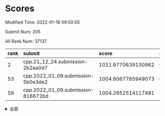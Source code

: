# Scores

Modified Time: 2022-01-18 09:50:05

Submit Num: 205

All Rank Num: 37137

| rank |               submit               |       score        |       sigma        | pk_num |
| :--- | :--------------------------------- | :----------------- | :----------------- | :----- |
| 2    | cpp.21_12_24.submission-2b2ea0d7   | 1011.9770639130962 | 0.7945287226942896 | 730    |
| 53   | cpp.2022_01_09.submission-5b0e3de2 | 1004.6067785949073 | 0.7275758825835089 | 725    |
| 58   | cpp.2022_01_09.submission-816672bd | 1004.2652514117481 | 0.7130370323008783 | 723    |


<details>
<summary>全部</summary>

| rank |                 submit                 |       score        |       sigma        | pk_num |
| :--- | :------------------------------------- | :----------------- | :----------------- | :----- |
| 1    | gobigger.level_3.submission_level_3_13 | 1012.1147043635134 | 0.7776944210840571 | 723    |
| 2    | cpp.21_12_24.submission-2b2ea0d7       | 1011.9770639130962 | 0.7945287226942896 | 730    |
| 3    | gobigger.level_3.submission_level_3_49 | 1011.8114272230328 | 0.7822963928062775 | 728    |
| 4    | gobigger.level_3.submission_level_3_45 | 1011.448646791469  | 0.7834779636799456 | 725    |
| 5    | gobigger.level_3.submission_level_3_16 | 1011.3258364021428 | 0.7966375600465633 | 726    |
| 6    | gobigger.level_3.submission_level_3_10 | 1011.3096843622927 | 0.7838957226907125 | 723    |
| 7    | gobigger.level_3.submission_level_3_36 | 1011.1078087708066 | 0.7969447413920129 | 723    |
| 8    | gobigger.level_3.submission_level_3_18 | 1010.9667296999903 | 0.7828911936217213 | 723    |
| 9    | gobigger.level_3.submission_level_3_21 | 1010.8021686666591 | 0.7596628458072631 | 725    |
| 10   | gobigger.level_3.submission_level_3_20 | 1010.7650428559057 | 0.7657312131727225 | 728    |
| 11   | gobigger.level_3.submission_level_3_44 | 1010.7345347291667 | 0.7785695946403088 | 719    |
| 12   | gobigger.level_3.submission_level_3_43 | 1010.6224599596572 | 0.7584683844711458 | 724    |
| 13   | gobigger.level_3.submission_level_3_17 | 1010.5073051426183 | 0.7724650585468358 | 725    |
| 14   | gobigger.level_3.submission_level_3_47 | 1010.3008803095181 | 0.7468487425861484 | 722    |
| 15   | gobigger.level_3.submission_level_3_12 | 1010.2931492368011 | 0.7602476671994035 | 722    |
| 16   | gobigger.level_3.submission_level_3_33 | 1010.225445299629  | 0.7552749601489829 | 722    |
| 17   | gobigger.level_3.submission_level_3_41 | 1010.1836687119239 | 0.7686965292590905 | 730    |
| 18   | gobigger.level_3.submission_level_3_35 | 1010.1591174219358 | 0.753872262460349  | 718    |
| 19   | gobigger.level_3.submission_level_3_1  | 1010.0480572753515 | 0.7491234492684173 | 727    |
| 20   | gobigger.level_3.submission_level_3_37 | 1010.0022584921688 | 0.754778864339857  | 721    |
| 21   | gobigger.level_3.submission_level_3_28 | 1009.998427356818  | 0.7603418255832487 | 724    |
| 22   | gobigger.level_3.submission_level_3_32 | 1009.9578642727997 | 0.7572588307214412 | 727    |
| 23   | gobigger.level_3.submission_level_3_4  | 1009.9126688787658 | 0.7676047035331117 | 730    |
| 24   | gobigger.level_3.submission_level_3_39 | 1009.7593891033141 | 0.7713662995905614 | 725    |
| 25   | gobigger.level_3.submission_level_3_15 | 1009.7249637030495 | 0.7675790841488853 | 724    |
| 26   | gobigger.level_3.submission_level_3_24 | 1009.7183038039138 | 0.7938340139068855 | 724    |
| 27   | gobigger.level_3.submission_level_3_5  | 1009.6693222812374 | 0.7441076671056329 | 722    |
| 28   | gobigger.level_3.submission_level_3_34 | 1009.6449416195052 | 0.7495924849506129 | 728    |
| 29   | gobigger.level_3.submission_level_3_0  | 1009.5968214182002 | 0.7558535279917223 | 721    |
| 30   | gobigger.level_3.submission_level_3_8  | 1009.5791619807958 | 0.774722097169446  | 728    |
| 31   | gobigger.level_3.submission_level_3_42 | 1009.5071678976403 | 0.7424343549587533 | 725    |
| 32   | gobigger.level_3.submission_level_3_38 | 1009.4669262112592 | 0.7551347983945386 | 723    |
| 33   | gobigger.level_3.submission_level_3_7  | 1009.3808965487942 | 0.7649647767201398 | 726    |
| 34   | gobigger.level_3.submission_level_3_29 | 1009.3534343024543 | 0.7440493909090778 | 727    |
| 35   | gobigger.level_3.submission_level_3_31 | 1009.351421419115  | 0.7748498017148929 | 723    |
| 36   | gobigger.level_3.submission_level_3_3  | 1009.3383267953466 | 0.7498062483967618 | 731    |
| 37   | gobigger.level_3.submission_level_3_30 | 1009.3244690811979 | 0.7459285495326249 | 723    |
| 38   | gobigger.level_3.submission_level_3_23 | 1009.1737936299951 | 0.740707158755242  | 723    |
| 39   | gobigger.level_3.submission_level_3_19 | 1009.0812597724266 | 0.7359315891217522 | 721    |
| 40   | gobigger.level_3.submission_level_3_14 | 1008.9431274750739 | 0.7673144207930523 | 723    |
| 41   | gobigger.level_3.submission_level_3_9  | 1008.8537818702508 | 0.7345051568686102 | 728    |
| 42   | gobigger.level_3.submission_level_3_40 | 1008.848267447333  | 0.7789888281434946 | 728    |
| 43   | gobigger.level_3.submission_level_3_25 | 1008.7904482016821 | 0.7549553670705933 | 724    |
| 44   | gobigger.level_3.submission_level_3_48 | 1008.7782805260645 | 0.7668521376850329 | 725    |
| 45   | gobigger.level_3.submission_level_3_46 | 1008.7711719171172 | 0.7414964020608231 | 728    |
| 46   | gobigger.level_3.submission_level_3_2  | 1008.680006412971  | 0.7332620026560001 | 726    |
| 47   | gobigger.level_3.submission_level_3_11 | 1008.6168450542768 | 0.7454538126195058 | 726    |
| 48   | gobigger.level_3.submission_level_3_22 | 1008.5800080358391 | 0.7397761734750758 | 723    |
| 49   | gobigger.level_3.submission_level_3_26 | 1008.3501573556138 | 0.7461189853463818 | 720    |
| 50   | gobigger.level_3.submission_level_3_27 | 1008.2658262214321 | 0.7466903704160522 | 726    |
| 51   | gobigger.level_3.submission_level_3_6  | 1007.5288872829734 | 0.736420932910247  | 720    |
| 52   | gobigger.level_1.submission_level_1_27 | 1005.0954122206922 | 0.725321792359341  | 728    |
| 53   | cpp.2022_01_09.submission-5b0e3de2     | 1004.6067785949073 | 0.7275758825835089 | 725    |
| 54   | gobigger.level_1.submission_level_1_47 | 1004.5032637011392 | 0.7120182717472657 | 720    |
| 55   | gobigger.level_1.submission_level_1_24 | 1004.4697940549996 | 0.7211007234363096 | 728    |
| 56   | gobigger.level_1.submission_level_1_8  | 1004.4400072257085 | 0.724884920691954  | 724    |
| 57   | gobigger.level_1.submission_level_1_9  | 1004.329406928455  | 0.7231161489148822 | 728    |
| 58   | cpp.2022_01_09.submission-816672bd     | 1004.2652514117481 | 0.7130370323008783 | 723    |
| 59   | gobigger.level_1.submission_level_1_3  | 1004.2375484898029 | 0.7186263026429421 | 722    |
| 60   | gobigger.level_1.submission_level_1_48 | 1004.2243973883163 | 0.7153776832175178 | 727    |
| 61   | gobigger.level_1.submission_level_1_34 | 1004.1898834136579 | 0.7245354662684097 | 722    |
| 62   | gobigger.level_1.submission_level_1_0  | 1004.1500105829789 | 0.7126804165957066 | 726    |
| 63   | gobigger.level_1.submission_level_1_2  | 1004.0838552146046 | 0.7082009517023294 | 726    |
| 64   | gobigger.level_1.submission_level_1_40 | 1003.7927630911461 | 0.7150270040667556 | 728    |
| 65   | gobigger.level_1.submission_level_1_14 | 1003.745323731919  | 0.7268823441862654 | 725    |
| 66   | gobigger.level_1.submission_level_1_33 | 1003.7154379595994 | 0.7144017385550898 | 724    |
| 67   | gobigger.level_1.submission_level_1_20 | 1003.6784607768981 | 0.7123047626345675 | 724    |
| 68   | gobigger.level_1.submission_level_1_42 | 1003.6240874048892 | 0.7086591212099741 | 728    |
| 69   | gobigger.level_1.submission_level_1_19 | 1003.6109914254879 | 0.7177345004938179 | 726    |
| 70   | gobigger.level_1.submission_level_1_39 | 1003.5744649748219 | 0.7152202321627932 | 726    |
| 71   | gobigger.level_1.submission_level_1_31 | 1003.5431901622837 | 0.7091991562952071 | 727    |
| 72   | gobigger.level_1.submission_level_1_44 | 1003.4915067525686 | 0.6975184886671973 | 724    |
| 73   | gobigger.level_1.submission_level_1_45 | 1003.4646671812478 | 0.7258154509640049 | 722    |
| 74   | gobigger.level_1.submission_level_1_13 | 1003.4251005904906 | 0.7228497239223609 | 725    |
| 75   | gobigger.level_1.submission_level_1_41 | 1003.3887076611077 | 0.7054038030516208 | 724    |
| 76   | gobigger.level_1.submission_level_1_4  | 1003.3822688087433 | 0.724843357825073  | 724    |
| 77   | gobigger.level_1.submission_level_1_21 | 1003.3746709569131 | 0.7103948527698895 | 728    |
| 78   | gobigger.level_1.submission_level_1_5  | 1003.3343279847778 | 0.7100957613941625 | 731    |
| 79   | gobigger.level_1.submission_level_1_12 | 1003.2677917286558 | 0.7212266444688881 | 725    |
| 80   | gobigger.level_1.submission_level_1_25 | 1003.2509917580182 | 0.7143276962333662 | 724    |
| 81   | gobigger.level_1.submission_level_1_35 | 1003.2268847034952 | 0.7192510974813425 | 723    |
| 82   | gobigger.level_1.submission_level_1_22 | 1003.1640991602494 | 0.7060913813636106 | 720    |
| 83   | gobigger.level_1.submission_level_1_1  | 1003.0402186025624 | 0.7108805995221803 | 724    |
| 84   | gobigger.level_1.submission_level_1_30 | 1003.0163900448484 | 0.7176626997620273 | 725    |
| 85   | gobigger.level_1.submission_level_1_6  | 1003.0136545912906 | 0.717690414138902  | 728    |
| 86   | gobigger.level_1.submission_level_1_16 | 1002.9612498956212 | 0.7304196286254983 | 719    |
| 87   | gobigger.level_1.submission_level_1_28 | 1002.9596051454575 | 0.7202341719984241 | 727    |
| 88   | gobigger.level_1.submission_level_1_10 | 1002.9294833852529 | 0.706177190918046  | 730    |
| 89   | gobigger.level_1.submission_level_1_23 | 1002.7945903832721 | 0.7043413836112276 | 726    |
| 90   | gobigger.level_1.submission_level_1_7  | 1002.7645119230093 | 0.7152257847675931 | 724    |
| 91   | gobigger.level_1.submission_level_1_17 | 1002.732449062078  | 0.7088275862711608 | 730    |
| 92   | gobigger.level_1.submission_level_1_11 | 1002.6880830499006 | 0.713410538798774  | 726    |
| 93   | gobigger.level_1.submission_level_1_15 | 1002.6854071667902 | 0.713296870681158  | 722    |
| 94   | gobigger.level_1.submission_level_1_26 | 1002.5699820350912 | 0.7146395271302133 | 727    |
| 95   | gobigger.level_1.submission_level_1_43 | 1002.5695132289485 | 0.7112726061402272 | 722    |
| 96   | gobigger.level_1.submission_level_1_18 | 1002.4453738067792 | 0.7207890394266147 | 722    |
| 97   | gobigger.level_1.submission_level_1_32 | 1002.3564726563166 | 0.7210376492761504 | 725    |
| 98   | gobigger.level_1.submission_level_1_49 | 1002.3207489232065 | 0.7073732098327136 | 722    |
| 99   | gobigger.level_1.submission_level_1_36 | 1002.3113180193426 | 0.7076788846773173 | 727    |
| 100  | gobigger.level_1.submission_level_1_37 | 1002.285786506999  | 0.7103587538530751 | 724    |
| 101  | gobigger.level_1.submission_level_1_46 | 1001.9445338449411 | 0.7060071311697942 | 723    |
| 102  | gobigger.level_1.submission_level_1_29 | 1001.8418804230332 | 0.7102094886258351 | 726    |
| 103  | gobigger.level_1.submission_level_1_38 | 1001.7069947789148 | 0.7114759349693095 | 721    |
| 104  | gobigger.random.submission_random_44   | 997.2388204544459  | 0.7050301932681574 | 726    |
| 105  | gobigger.random.submission_random_10   | 996.8820728463005  | 0.7074760966577758 | 724    |
| 106  | gobigger.random.submission_random_41   | 996.8194509071462  | 0.6966136215951025 | 726    |
| 107  | gobigger.random.submission_random_33   | 996.7406749734477  | 0.7205865520525235 | 722    |
| 108  | gobigger.random.submission_random_36   | 996.7200023888025  | 0.7065131984513425 | 719    |
| 109  | gobigger.random.submission_random_30   | 996.6509770995018  | 0.7081451449089015 | 719    |
| 110  | gobigger.random.submission_random_9    | 996.6176873998243  | 0.7036401955084428 | 726    |
| 111  | gobigger.random.submission_random_37   | 996.6102931552595  | 0.703998606657948  | 725    |
| 112  | gobigger.random.submission_random_43   | 996.6037245723635  | 0.7109558971254489 | 724    |
| 113  | gobigger.random.submission_random_23   | 996.5346508055608  | 0.7044711785838448 | 721    |
| 114  | gobigger.random.submission_random_13   | 996.4037370049354  | 0.702861695871186  | 732    |
| 115  | gobigger.random.submission_random_11   | 996.3490403207346  | 0.698116673576899  | 727    |
| 116  | gobigger.random.submission_random_6    | 996.3307949497321  | 0.7207112963095493 | 727    |
| 117  | gobigger.random.submission_random_31   | 996.3300756211637  | 0.7073453158699623 | 727    |
| 118  | gobigger.random.submission_random_45   | 996.2699830279356  | 0.7120877515998797 | 722    |
| 119  | gobigger.random.submission_random_42   | 996.194525526691   | 0.715657650369859  | 727    |
| 120  | gobigger.random.submission_random_47   | 996.1717755779922  | 0.7032883193754524 | 726    |
| 121  | gobigger.random.submission_random_35   | 996.1138728137397  | 0.7101693735061401 | 726    |
| 122  | gobigger.random.submission_random_1    | 996.0767654409505  | 0.7110965292894509 | 722    |
| 123  | gobigger.random.submission_random_26   | 996.0420894673337  | 0.714713658250556  | 727    |
| 124  | gobigger.random.submission_random_14   | 996.0211756031728  | 0.7108462580868872 | 722    |
| 125  | gobigger.random.submission_random_5    | 995.9647271493029  | 0.7085750451824337 | 726    |
| 126  | gobigger.random.submission_random_12   | 995.8899808155653  | 0.6987253461306764 | 729    |
| 127  | gobigger.random.submission_random_48   | 995.8109612864334  | 0.716295636840327  | 722    |
| 128  | gobigger.random.submission_random_46   | 995.7120979116507  | 0.7113087718670278 | 724    |
| 129  | gobigger.random.submission_random_2    | 995.7042228908557  | 0.7114092618575741 | 726    |
| 130  | gobigger.random.submission_random_22   | 995.6929855422496  | 0.7068195375987476 | 729    |
| 131  | gobigger.random.submission_random_7    | 995.6722129144044  | 0.7131692070460638 | 726    |
| 132  | gobigger.random.submission_random_19   | 995.6572883133631  | 0.7004145128458941 | 726    |
| 133  | gobigger.random.submission_random_39   | 995.6376395709196  | 0.7127572130112836 | 725    |
| 134  | gobigger.random.submission_random_40   | 995.60833399857    | 0.7147931636316063 | 723    |
| 135  | gobigger.random.submission_random_49   | 995.6002443494559  | 0.7015962498646339 | 727    |
| 136  | gobigger.random.submission_random_24   | 995.5777098012848  | 0.7105800323751972 | 727    |
| 137  | gobigger.random.submission_random_0    | 995.5016162498066  | 0.7217654409868931 | 724    |
| 138  | gobigger.random.submission_random_3    | 995.3480098797578  | 0.7201476975683212 | 725    |
| 139  | gobigger.random.submission_random_17   | 995.313369053058   | 0.7047933939912423 | 720    |
| 140  | gobigger.random.submission_random_20   | 995.307529734568   | 0.707655439148106  | 725    |
| 141  | gobigger.random.submission_random_27   | 995.1967362108475  | 0.6991197515872044 | 720    |
| 142  | gobigger.random.submission_random_32   | 995.1896627628844  | 0.7018760943991768 | 727    |
| 143  | gobigger.random.submission_random_15   | 995.155913156263   | 0.7174670149376756 | 728    |
| 144  | gobigger.level_2.submission_level_2_25 | 995.097969010584   | 0.7223924197027615 | 724    |
| 145  | gobigger.random.submission_random_34   | 994.9941248866929  | 0.7095750211166143 | 727    |
| 146  | gobigger.random.submission_random_18   | 994.9753238115817  | 0.7238128965905444 | 723    |
| 147  | gobigger.random.submission_random_29   | 994.9681363582914  | 0.715045665408798  | 725    |
| 148  | gobigger.random.submission_random_4    | 994.9406933567592  | 0.7199557670573241 | 727    |
| 149  | gobigger.random.submission_random_38   | 994.904302118424   | 0.7239716846606189 | 722    |
| 150  | gobigger.random.submission_random_28   | 994.8358263658603  | 0.7075997565392986 | 724    |
| 151  | gobigger.random.submission_random_16   | 994.8040489398281  | 0.7054431338281358 | 724    |
| 152  | gobigger.random.submission_random_21   | 994.7960183874538  | 0.7178995971590331 | 725    |
| 153  | gobigger.random.submission_random_25   | 994.760308933814   | 0.7146777545048733 | 726    |
| 154  | gobigger.random.submission_random_8    | 994.4054418448185  | 0.7155277762320758 | 725    |
| 155  | gobigger.level_2.submission_level_2_41 | 993.7374817386843  | 0.7382344158168047 | 725    |
| 156  | gobigger.level_2.submission_level_2_45 | 993.7015385514096  | 0.7289834767270522 | 723    |
| 157  | gobigger.level_2.submission_level_2_20 | 993.4968372346721  | 0.7276371530931667 | 726    |
| 158  | gobigger.level_2.submission_level_2_14 | 993.3046392232645  | 0.7399922259652614 | 725    |
| 159  | gobigger.level_2.submission_level_2_34 | 993.1278960247004  | 0.7461570379274624 | 723    |
| 160  | gobigger.level_2.submission_level_2_46 | 993.1037625546896  | 0.7513460808207743 | 725    |
| 161  | gobigger.level_2.submission_level_2_33 | 992.9576045900827  | 0.7203755876914261 | 722    |
| 162  | gobigger.level_2.submission_level_2_47 | 992.9454380838871  | 0.7209430756914461 | 724    |
| 163  | gobigger.level_2.submission_level_2_49 | 992.8597466010619  | 0.75179686762644   | 726    |
| 164  | gobigger.level_2.submission_level_2_6  | 992.8551397554354  | 0.746809357070145  | 724    |
| 165  | gobigger.level_2.submission_level_2_44 | 992.8049956824217  | 0.7371606717069038 | 727    |
| 166  | gobigger.level_2.submission_level_2_7  | 992.7924819581976  | 0.7373739084197185 | 727    |
| 167  | gobigger.level_2.submission_level_2_15 | 992.7830536338731  | 0.7388538529459292 | 719    |
| 168  | gobigger.level_2.submission_level_2_32 | 992.7625457223934  | 0.7432211937594938 | 720    |
| 169  | gobigger.level_2.submission_level_2_4  | 992.7590963509904  | 0.7423881258303257 | 724    |
| 170  | gobigger.level_2.submission_level_2_42 | 992.7484966837137  | 0.7436634529594172 | 726    |
| 171  | gobigger.level_2.submission_level_2_0  | 992.6694820024456  | 0.7421622174576257 | 721    |
| 172  | gobigger.level_2.submission_level_2_9  | 992.6446347277538  | 0.7486013831047664 | 726    |
| 173  | gobigger.level_2.submission_level_2_48 | 992.5446200944431  | 0.7380369702726821 | 725    |
| 174  | gobigger.level_2.submission_level_2_22 | 992.512888142167   | 0.729692466164519  | 725    |
| 175  | gobigger.level_2.submission_level_2_11 | 992.4016193059757  | 0.7423702523504773 | 723    |
| 176  | gobigger.level_2.submission_level_2_43 | 992.376442320726   | 0.7467102594085243 | 723    |
| 177  | gobigger.level_2.submission_level_2_21 | 992.2409072281683  | 0.749942844414209  | 728    |
| 178  | gobigger.level_2.submission_level_2_36 | 992.22910480677    | 0.7348038940148329 | 730    |
| 179  | gobigger.level_2.submission_level_2_28 | 992.2215304813881  | 0.7350460022836792 | 723    |
| 180  | gobigger.level_2.submission_level_2_2  | 992.2206008227984  | 0.7242956516186931 | 727    |
| 181  | gobigger.level_2.submission_level_2_3  | 992.0557851337126  | 0.7434345007079015 | 722    |
| 182  | gobigger.level_2.submission_level_2_38 | 992.021207419599   | 0.7386880786674812 | 728    |
| 183  | gobigger.level_2.submission_level_2_18 | 991.9890997822331  | 0.7321618436980236 | 725    |
| 184  | gobigger.level_2.submission_level_2_40 | 991.9613368931576  | 0.7491501577865833 | 720    |
| 185  | gobigger.level_2.submission_level_2_1  | 991.9183094034879  | 0.7359864265273569 | 724    |
| 186  | gobigger.level_2.submission_level_2_23 | 991.9035996184895  | 0.7542731002156267 | 724    |
| 187  | gobigger.level_2.submission_level_2_27 | 991.8721064657838  | 0.7504863516817516 | 722    |
| 188  | gobigger.level_2.submission_level_2_30 | 991.5563660658122  | 0.7510041338267773 | 725    |
| 189  | gobigger.level_2.submission_level_2_24 | 991.4950856988446  | 0.7670219392592553 | 722    |
| 190  | gobigger.level_2.submission_level_2_37 | 991.4737382366243  | 0.7401239036634397 | 723    |
| 191  | gobigger.level_2.submission_level_2_26 | 991.465372643285   | 0.7544762624592687 | 726    |
| 192  | gobigger.level_2.submission_level_2_13 | 991.4467435444263  | 0.7422663367883463 | 722    |
| 193  | gobigger.level_2.submission_level_2_39 | 991.4037567202832  | 0.7449790766777797 | 724    |
| 194  | gobigger.level_2.submission_level_2_17 | 991.3455041454328  | 0.754621606241164  | 724    |
| 195  | gobigger.level_2.submission_level_2_5  | 991.3208333620648  | 0.7502131992923393 | 726    |
| 196  | gobigger.level_2.submission_level_2_29 | 991.3155790482685  | 0.7757734784089708 | 726    |
| 197  | gobigger.level_2.submission_level_2_10 | 991.256292983929   | 0.757590442616208  | 724    |
| 198  | gobigger.level_2.submission_level_2_31 | 990.9444682259516  | 0.7513385858681452 | 722    |
| 199  | gobigger.level_2.submission_level_2_12 | 990.8970149613066  | 0.7730816825734809 | 722    |
| 200  | gobigger.level_2.submission_level_2_8  | 990.8603716359343  | 0.7685957896088055 | 721    |
| 201  | gobigger.level_2.submission_level_2_35 | 990.799538160399   | 0.765300334042277  | 721    |
| 202  | gobigger.level_2.submission_level_2_19 | 990.7588382879936  | 0.7444914858683941 | 723    |
| 203  | gobigger.level_2.submission_level_2_16 | 990.2942147551047  | 0.7782949875458428 | 726    |
| 204  | gobigger.none.submission_none_1        | 978.112714603695   | 1.269215467835159  | 723    |
| 205  | gobigger.none.submission_none_0        | 976.9621987495747  | 1.2535530403598205 | 728    |

</details>
